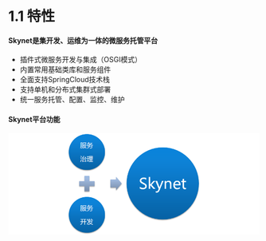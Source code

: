 # 1.1 特性

#### Skynet是集开发、运维为一体的微服务托管平台

* 插件式微服务开发与集成（OSGI模式）
* 内置常用基础类库和服务组件
* 全面支持SpringCloud技术栈
* 支持单机和分布式集群式部署
* 统一服务托管、配置、监控、维护

#### Skynet平台功能

![](../.gitbook/assets/image%20%282%29.png)

